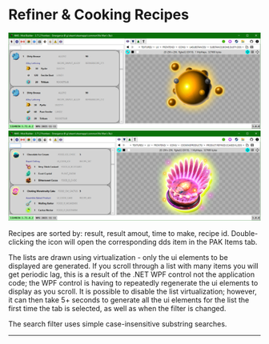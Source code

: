 # Refiner & Cooking Recipes
![](RecipesRefiner.png)
![](RecipesCooking.png)

Recipes are sorted by: result, result amout, time to make, recipe id.
Double-clicking the icon will open the corresponding dds item in the PAK Items tab.

The lists are drawn using virtualization - only the ui elements to be displayed are generated.
If you scroll through a list with many items you will get periodic lag, this is a result of the .NET WPF control not the application code;
the WPF control is having to repeatedly regenerate the ui elements to display as you scroll.
It is possible to disable the list virtualization; however, it can then take 5+ seconds to generate all the ui elements for the list the first time the tab is selected,
as well as when the filter is changed.

The search filter uses simple case-insensitive substring searches.

---
